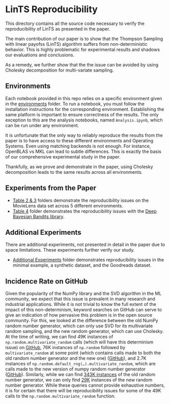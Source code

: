 # LinTS Reproducibility
This directory contains all the source code necessary to verify the reproducibility of LinTS as presented in the paper. 

The main contribution of our paper is to show that the Thompson Sampling with linear payofss (LinTS) algorithm suffers from non-deterministic behavior. This is highly problematic for experimental results and shadows our evaluations and conclusions. 

As a remedy, we further show that the the issue can be avoided by using Cholesky decomposition for multi-variate sampling. 

## Environments
Each notebook provided in this repo relies on a specific environment given in the [environments](environments) folder.
To run a notebook, you must follow the installation instructions for the corresponding environment.
Establishing the same platform is important to ensure correctness of the results. 
The only exception to this are the analysis notebooks, named `Analysis.ipynb`, which can be run under any environment.

It is unfortunate that the only way to reliably reproduce the results from the paper is to have access to these different environments and Operating Systems. Even using matching backends is not enough. For instance, OpenBLAS vs MKL can lead to subtle differences. This is exactly the basis of our comprehensive experimental study in the paper.

Thankfully, as we prove and demonstrate in the paper, using Cholesky decomposition leads to the same results across all environments.

## Experiments from the Paper
- [Table 2 & 3](table_2_3) folders demonstrate the reproducibility issues on the MovieLens data set across 5 different environments.
- [Table 4](table_4) folder demonstrates the reproducibility issues with the [Deep Bayesian Bandits library](https://github.com/tensorflow/models/tree/archive/research/deep_contextual_bandits).

## Additional Experiments
There are additional experiments, not presented in detail in the paper due to space limitations. These experiments further verify our study. 
- [Additional Experiments](additional_experiments) folder demonstrates reproducibility issues in the minimal example, a synthetic dataset, and the Goodreads dataset.

## Incidence Rate on GitHub

Given the popularity of the NumPy library and the SVD algorithm in the ML community, we expect that this issue is prevalent in many research and industrial applications.
While it is not trivial to know the full extent of the impact of this non-determinism, keyword searches on GitHub can serve to give an indication of how pervasive this problem is in the open source community.
For this, we looked at the difference between the old NumPy random number generator, which can only use SVD for its multivariate random sampling, and the new random generator, which can use Cholesky.
At the time of writing, we can find 49K instances of `np.random.multivariate_random` calls (which will have this determinism issue) on [GitHub](https://github.com/search?q=np.random.multivariate_normal&type=code), 76K instances of `np.random` followed by `multivariate_random` at some point (which contains calls made to both the old random number generator and the new one) ([GitHub](https://github.com/search?q=np.random++.multivariate_normal&type=Code)), and 2.7K instances of `np.random.default_rng(…).multivariate_random`, which are calls made to the new version of numpy random number generator ([GitHub](https://github.com/search?q=np.random.default_rng++.multivariate_normal&type=code)).
Similarly, while we can find [343K instances](https://github.com/search?q=np.random.RandomState&type=Code) of the old random number generator, we can only find [29K](https://github.com/search?q=np.random.default_rng&type=Code) instances of the new random number generator.
While these queries cannot provide exhaustive numbers, it is for certain that there will be reproducibility issues for some of the 49K calls to the `np.random.multivariate_random` function.
